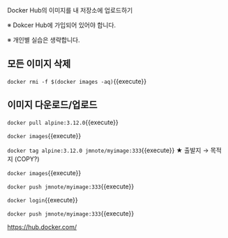Docker Hub의 이미지를 내 저장소에 업로드하기

※ Dokcer Hub에 가입되어 있어야 합니다.

※ 개인별 실습은 생략합니다.

## 모든 이미지 삭제

`docker rmi -f $(docker images -aq)`{{execute}}


## 이미지 다운로드/업로드

`docker pull alpine:3.12.0`{{execute}}

`docker images`{{execute}}

`docker tag alpine:3.12.0 jmnote/myimage:333`{{execute}} ★ 출발지 → 목적지 (COPY?)

`docker images`{{execute}}

`docker push jmnote/myimage:333`{{execute}}

`docker login`{{execute}}

`docker push jmnote/myimage:333`{{execute}}

https://hub.docker.com/

